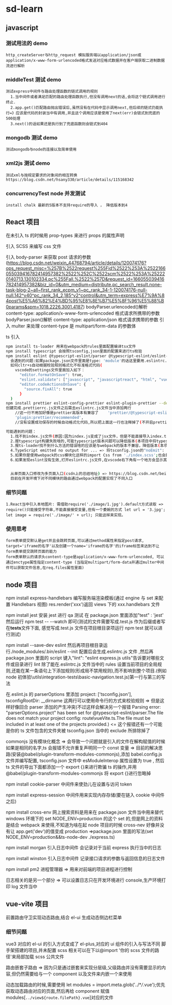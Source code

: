 # sd-learn

## javascript

### 测试用法的 demo

    http_createServer与http_request 模拟服务端以application/json或application/x-www-form-urlencoded格式发送对应格式数据并在客户端获取二进制数据流进行解析

### middleTest 测试 demo

    测试express中间件与路由处理函数的链式调用的规则
      1.当中间件或者满足匹配的路由处理函数执行,但没有调用next的话,会将这个链式调用进行终止.
      2.app.get()匹配路由抛出错误后,虽然没有在代码中显示调用next,但后续的链式仍能执行=》应该是代码的封装当中有调用,并且这个调用应该是使用了next(err)会链式到兜底的500处理
      3.next()的话如果还是执行到了兜底函数则会链式到404

### mongodb 测试 demo

    测试mongodb与node的连接以及简单使用

### xml2js 测试 demo

    测试xml与按规定要求的对象间的相互转换 https://blog.csdn.net/hsany330/article/details/115168342

### concurrencyTest node 并发测试

    install chalk 最新的5版本不支持require的导入 ， 降低版本到4

## React 项目

在未引入 ts 的时候用 prop-types 来进行 props 的属性声明

引入 SCSS 来编写 css 文件

引入 body-parser 来获取 post 请求的参数 (https://blog.csdn.net/weixin_44768794/article/details/120074176?ops_request_misc=%257B%2522request%255Fid%2522%253A%2522166055039416782414957382%2522%252C%2522scm%2522%253A%252220140713.130102334.pc%255Fall.%2522%257D&request_id=166055039416782414957382&biz_id=0&utm_medium=distribute.pc_search_result.none-task-blog-2~all~first_rank_ecpm_v1~pc_rank_34-1-120074176-null-null.142^v40^pc_rank_34_2,185^v2^control&utm_term=express%E7%9A%84post%E5%A6%82%E4%BD%95%E8%8E%B7%E5%8F%96%E5%88%B0params&spm=1018.2226.3001.4187)
bodyParser.urlencoded()解析 content-type: application/x-www-form-urlencoded 格式请求所携带的参数
bodyParser.json()解析 content-type: application/json 格式请求携带的参数
引入 multer 来处理 content-type 是 multipart/form-data 的参数体

ts 引入

```bash
npm install ts-loader 用来在webpack的rules里面配置编译tsx文件
npm install typescript 会按照tsconfig,json里面的配置来进行ts校验
npm install eslint @typescript-eslint/parser @typescript-eslint/eslint-plugin eslint-plugin-react --dev 会按照.eslintrc.js文件里面的配置来进行ts校验
  会遇到的问题:如果package.json文件里面是type: 'module'的话这里要用.eslintrc.cjs文件(因为我是自己搭的所有package.json里面忘记加这一项了)
  如何cltr+s自动根据校验规则格式化不标准格式代码(
    vscode的settings文件里面加入如下：
      "editor.formatOnSave": true,
      "eslint.validate": ["javascript", "javascriptreact", "html", "vue"],
      "editor.codeActionsOnSave": {
        "source.fixAll": true
      }
  )
npm install prettier eslint-config-prettier eslint-plugin-prettier --dev 创建.prettierrc.js文件（点击保存的时候会自动按照配置规则格式化代码）
创建完成.prettierrc.js文件之后需去eslintrc.js文件当中添加两行
    //这一行不用加好像是prettier高版本有兼容了    'prettier/@typescript-eslint',  // 使用 ESLint -config-prettier 禁用来自@typescript-eslint/ ESLint 与 prettier 冲突的 ESLint 规则
    'plugin:prettier/recommended',
    //没有设置成功保存的时候自动格式化代码,所以把上面这一行也注释掉了(不开启prettier)

可能遇到的问题：
  1.找不到index.js文件(原因:因为index.js变成了jsx文件，但是不能直接导入index.tsx => 去webapck的配置里面的resolve选项里面添加一个属性,extensions: [".js", ".json", ".ts", ".tsx"]告诉导入的文件按照这几个后缀来寻找)
  2.报typescript构建失败啥的,可能typescript版本问题可以降低版本(本项目中将typescript@4.5.2)
  3.报ts-loader找不到什么方法的错误啥的应该是与webpack的版本不兼容，降低版本(本项目"ts-loader": "~8.2.0"与"webpack": "^4.46.0") 把install的eslint-loader卸载掉 => 这是我更新ts-loader包的错误好像是与eslint-loader有关
  4.TypeScript emitted no output for ... => 将tsconfig.json的"noEmit": false  这样build的时候就不会报错
  5.如果你是使用webpack的css模块化这样的import Css from './index.scss';也会报一个错误 => 这个错误是因为像这样的文件是没有导出的,可以在src文件下面加一个typings.d.ts配置来解决。但是目前看来是这个文件必须打开,要不还是有ts的警告提示，但不影响后续过程。
  6.如果发现eslint没有生效,打开eslintrc.js文件,在vscode右下角有一个地方会显示其打印日志(然后搜一下解决即可)


  从单页面入口修改为多页面入口(csdn上的总结地址) => https://blog.csdn.net/beilingxiaogu/article/details/127972892?csdn_share_tail=%7B%22type%22%3A%22blog%22%2C%22rType%22%3A%22article%22%2C%22rId%22%3A%22127972892%22%2C%22source%22%3A%22beilingxiaogu%22%7D
  目前在开发环境下对不同模块的路由通过webpack的配置实现了不同入口
```

### 细节问题

    1.React当中引入本地图片: 需借助require('./image/1.jpg').default方式读取 => require()只能接受字符串,不能直接接受变量,但有一个委婉的方式 let url = '3.jpg'; let image = require('./image/' + url); 只能这样来实现。

### 使用思考

    form表单提交默认是get并且会跳转页面,可以通过method属性来指定post请求, target='iframe的名字'以及创建一个name='iframe的名字'的iframe标签来达到不让form表单提交跳转页面的能力
    form表单默认的请求头content-type是application/x-www-form-urlencoded, 可以通过enctype属性指定content-type (当指定multipart/form-data并通过multer中间件可以获取文件信息,在req.files属性里面)

## node 项目

npm install express-handlebars 编写服务端渲染模板(通过 engine 与 set 来配置 Handlebars 视图) res.render('xxx')返回 views 下的 xxx.handlebars 文件

npm install jest 安装 jest 进行 qa 测试 在 package.json 里面添加"test" : 'jest' 然后运行 npm test -- --watch 即可(测试的文件需要写成.test.js 作为后缀或者写在**tests**文件下面, 感觉写成.test.js 文件在项目根目录项运行 npm test 就可以进行测试)

npm install --save-dev eslint 然后再项目根目录运行./node_modules/.bin/eslint --init 配置后会生成.eslintrc.js 文件 ,然后再 package.json 里面的 script 键入"lint": "eslint express.js utils"告诉要对哪些文件或目录进行 lint
除了能在.eslintrc.js 文件当中的 rules 设置当前项目的全局规则,还能在某一条语句上下添加规则(形成局不禁用规则),而不影响到整个项目.(例如 node 初体验\utils\integration-tests\basic-navigation.test.js)第一行与第三的写法

在.eslint.js 的 parserOptions 里添加 project: ['tsconfig.json'], tsconfigRootDir: \_\_dirname 这两行可以使用命令行的方式来校验规则 => 但是这样好像回合 parser 添加的产生冲突(不过这样会解决另一个报错 Parsing error: "parserOptions.project" has been set for @typescript-eslint/parser.The file does not match your project config: route\vueVite.ts.The file must be included in at least one of the projects provided.) <= 这个报错还有一个可能是你的 ts 文件包含的文件夹被 tsconfig.json 当中的 exclude 所排除掉了

commonjs 没有模块化概念 => 会导致一个问题就是引入的文件在解构赋值的时候如果是相同的名字,ts 会报错不允许重复声明同一个 const 变量 => 目前的解决思路(安装@babel/plugin-transform-modules-commonjs),添加 babel.config.js 文件并编写配置, tsconfig.json 文件中 esModuleInterop 属性设置为 true , 然后 ts 文件的导出下面都添加一个 export {}来进行欺骗 ts 的操作,并用@babel/plugin-transform-modules-commonjs 将 export {}进行忽略掉

npm install cookie-parser 中间件来使劲儿在设置与访问 token

npm install express-session 中间件用来实现内存存储(要在链入 cookie 中间件之后)

npm install cross-env 网上搜索资料是用来在 package.json 文件当中用来替代 windows 环境下的 set NODE_ENV=production 的这个 set 的,但是网上的资料是结合 webpack 来使得,不知道为啥在起 node 项目的时候 cross-nev 好像并没有让 app.get('dev')的值变成 production =>package.json 里面的写法(set NODE_ENV=production&&ts-node-dev ./express.ts)

npm install morgan 引入日志中间件 会记录对于当前 express 执行当中的日志

npm install winston 引入日志中间件 记录接口请求的参数与返回信息的日志文件

npm install pm2 进程管理器 => 用来对前端的项目进程进行控制

日志相关的是另一个部分 => 可以设置日志只在开发环境进行 console,生产环境打印 log 文件当中

## vue-vite 项目

前置路由守卫实现动态路由,结合 el-ui 生成动态侧边栏菜单

### 细节问题

vue3 对应的 el-ui 的引入方式变成了 el-plus,对应的 ui 组件的引入与写法不同
脚手架搭建的项目,并未配置 scss 相关可以在<style lang='scss'></style>下以@import '你的 scss 文件的路径'来局部加载 scss 公共文件

路由嵌套子路由 => 因为只是通过嵌套来实现分层级,父级路由并没有需要显示的内容,但仍然需要给与一个 component 以及文件来内嵌一个<router-view/>来使用

动态加载路由的时候,需要使用 let modules = import.meta.glob('../\*_/_.vue');优先获取动态路由对应的页面,然后再给 component 赋值 modules[`../view${route.filePath}.vue`]对应的文件
